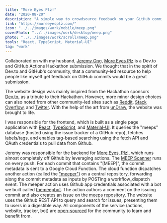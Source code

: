 ```yaml
---
title: "More Eyes Plz!"
date: "2020-08-20"
description: "A simple way to crowdsource feedback on your GitHub commits"
link: "https://moreeyesplz.com/"
icon: "../../images/work/mobile/meep.png"
coverPhoto: "../../images/work/desktop/meep.png"
photo: "../../images/work/scroll/meep.png"
tools: "React, TypeScript, Material-UI"
tag: "work"
---
```


Collaborated on with my husband, [Jeremy Ong](https://github.com/jeremyong), [More Eyes Plz](https://moreeyesplz.com/) is a Dev.to and GitHub Actions Hackathon submission. We thought that in the spirit of Dev.to and GitHub's community, that a community-led resource to help people like myself get feedback on GitHub commits would be a great submission.

The website design was mainly inspired from the Hackathon sponsors [Dev.to](https://dev.to/), as a tribute to their Hackathon. However, more minor design choices can also noted from other community-led sites such as [Reddit](https://www.reddit.com/), [Stack Overflow](https://stackoverflow.com/), and [Twitter](https://twitter.com/). With the help of the art from [unDraw](https://undraw.co/illustrations), the website was brought to life.

I was responsible for the frontend, which is built as a single page application with [React](https://reactjs.org/), [TypeScript](https://www.typescriptlang.org/), and [Material-UI](https://material-ui.com/). It queries the "meeps" database (hosted using the issue tracker of a GitHub repo), fetches labels/tags, and enables tag-based searching using the fetch API and OAuth credentials to pull data from Github.

Jeremy was responsible for the backend for [More Eyes, Plz!](https://moreeyesplz.com/), which runs almost completely off Github by leveraging actions. The [MEEP Scanner](https://github.com/marketplace/actions/meep-scanner) runs on every push. For each commit that contains "[MEEP]", the commit metadata is sent to a Google Cloud Function. The cloud function dispatches another action (called the ["meeper"](https://github.com/moreeyesplz/meeper)) on a central repository, forwarding along the commit metadata as inputs by POSTing a workflow_dispatch event. The meeper action uses Github app credentials associated with a bot we built called [themeepbot](https://github.com/moreeyesplz/themeepbot). The action authors a comment on the issuing commit and also creates an issue on the [meeps repository](https://github.com/moreeyesplz/meeps). The website uses the Github REST API to query and search for issues, presenting them to users in a digestible way. All components of the service (actions, website, tracker, bot) are [open-sourced](https://github.com/moreeyesplz) for the community to learn and benefit from.

